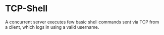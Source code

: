 # TCP-Shell
A concurrent server executes few basic shell commands sent via TCP from a client, which logs in using a valid username.
